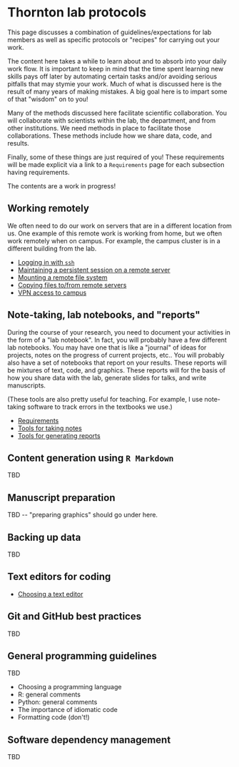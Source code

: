 # Thornton lab protocols

This page discusses a combination of guidelines/expectations for lab members as well as specific protocols or "recipes" for carrying out your work.

The content here takes a while to learn about and to absorb into your daily work flow.
It is important to keep in mind that the time spent learning new skills pays off later by automating certain tasks and/or avoiding serious pitfalls that may stymie your work.
Much of what is discussed here is the result of many years of making mistakes.
A big goal here is to impart some of that "wisdom" on to you!

Many of the methods discussed here facilitate scientific collaboration.
You will collaborate with scientists within the lab, the department, and from other institutions.
We need methods in place to facilitate those collaborations.
These methods include how we share data, code, and results.

Finally, some of these things are just required of you!
These requirements will be made explicit via a link to a `Requirements` page for each subsection having requirements.

The contents are a work in progress!

## Working remotely

We often need to do our work on servers that are in a different location from us.
One example of this remote work is working from home, but we often work remotely when on campus.
For example, the campus cluster is in a different building from the lab.

* [Logging in with `ssh`](ssh)
* [Maintaining a persistent session on a remote server](multiplexers)
* [Mounting a remote file system](remotefs)
* [Copying files to/from remote servers](remotecopy)
* [VPN access to campus](vpn)

## Note-taking, lab notebooks, and "reports"

During the course of your research, you need to document your activities in the form of a "lab notebook".
In fact, you will probably have a few different lab notebooks.
You may have one that is like a "journal" of ideas for projects, notes on the progress of current projects, etc..
You will probably also have a set of notebooks that report on your results.
These reports will be mixtures of text, code, and graphics.
These reports will for the basis of how you share data with the lab, generate slides for talks, and write manuscripts.

(These tools are also pretty useful for teaching.
For example, I use note-taking software to track errors in the textbooks we use.)

* [Requirements](notebookrequirements)
* [Tools for taking notes](notetaking)
* [Tools for generating reports](generatingreports)

## Content generation using `R Markdown`

TBD

## Manuscript preparation

TBD -- "preparing graphics" should go under here.

## Backing up data

TBD

## Text editors for coding

* [Choosing a text editor](editorchoice)

## Git and GitHub best practices

TBD

## General programming guidelines

TBD

* Choosing a programming language
* R: general comments
* Python: general comments
* The importance of idiomatic code
* Formatting code (don't!)

## Software dependency management

TBD

